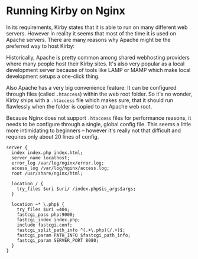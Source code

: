 # Running Kirby on Nginx

In its requirements, Kirby states that it is able to run on many different web servers. However in reality it seems that most of the time it is used on Apache servers. There are many reasons why Apache might be the preferred way to host Kirby:

Historically, Apache is pretty common among shared webhosting providers where many people host their Kirby sites. It's also very popular as a local development server because of tools like LAMP or MAMP which make local development setups a one-click thing.

Also Apache has a very big convenience feature: It can be configured through files (called `.htaccess`) within the web root folder. So it's no wonder, Kirby ships with a `.htaccess` file which makes sure, that it should run flawlessly when the folder is copied to an Apache web root.

Because Nginx does not support `.htaccess` files for performance reasons, it needs to be configure through a single, global config file. This seems a little more intimidating to beginners – however it's really not that difficult and requires only about 20 lines of config.

```nginx
server {
  index index.php index.html;
  server_name localhost;
  error_log /var/log/nginx/error.log;
  access_log /var/log/nginx/access.log;
  root /usr/share/nginx/html;

  location / {
    try_files $uri $uri/ /index.php$is_args$args;
  }

  location ~* \.php$ {
    try_files $uri =404;
    fastcgi_pass php:9000;
    fastcgi_index index.php;
    include fastcgi.conf;
    fastcgi_split_path_info ^(.+\.php)(/.+)$;
    fastcgi_param PATH_INFO $fastcgi_path_info;
    fastcgi_param SERVER_PORT 8080;
  }
}
```
